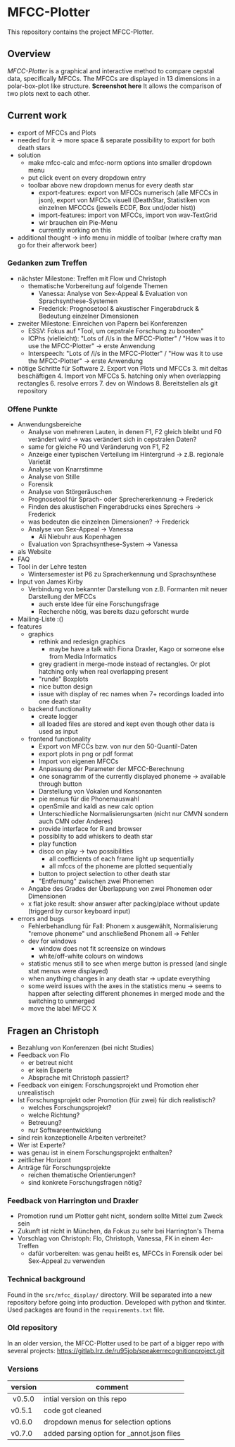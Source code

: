 # MFCC-Plotter
This repository contains the project MFCC-Plotter.

## Overview
*MFCC-Plotter* is a graphical and interactive method to compare cepstal data, specifically MFCCs.
The MFCCs are displayed in 13 dimensions in a polar-box-plot like structure.
**Screenshot here**
It allows the comparison of two plots next to each other.

## Current work
- export of MFCCs and Plots
- needed for it -> more space & separate possibility to export for both death stars
- solution
    - make mfcc-calc and mfcc-norm options into smaller dropdown menu
    - put click event on every dropdown entry
    - toolbar above new dropdown menus for every death star
        - export-features: export von MFCCs numerisch (alle MFCCs in json), export von MFCCs visuell (DeathStar, Statistiken von einzelnen MFCCCs (jeweils ECDF, Box und/oder hist))
        - import-features: import von MFCCs, import von wav-TextGrid
        - wir brauchen ein Pie-Menu
        - currently working on this
- additional thought -> info menu in middle of toolbar (where crafty man go for their afterwork beer)

### Gedanken zum Treffen
- nächster Milestone: Treffen mit Flow und Christoph
    - thematische Vorbereitung auf folgende Themen
        - Vanessa: Analyse von Sex-Appeal & Evaluation von Sprachsynthese-Systemen
        - Frederick: Prognosetool & akustischer Fingerabdruck & Bedeutung einzelner Dimensionen
- zweiter Milestone: Einreichen von Papern bei Konferenzen
    - ESSV: Fokus auf "Tool, um cepstrale Forschung zu boosten"
    - ICPhs (vielleicht): "Lots of /i/s in the MFCC-Plotter" / "How was it to use the MFCC-Plotter" -> erste Anwendung
    - Interspeech: "Lots of /i/s in the MFCC-Plotter" / "How was it to use the MFCC-Plotter" -> erste Anwendung
- nötige Schritte für Software
    2. Export von Plots und MFCCs
    3. mit deltas beschäftigen
    4. Import von MFCCs
    5. hatching only when overlapping rectangles
    6. resolve errors
    7. dev on Windows
    8. Bereitstellen als git repository

### Offene Punkte
- Anwendungsbereiche
    - Analyse von mehreren Lauten, in denen F1, F2 gleich bleibt und F0 verändert wird -> was verändert sich in cepstralen Daten?
    - same for gleiche F0 und Veränderung von F1, F2
    - Anzeige einer typischen Verteilung im Hintergrund -> z.B. regionale Varietät
    - Analyse von Knarrstimme
    - Analyse von Stille
    - Forensik
    - Analyse von Störgeräuschen
    - Prognosetool für Sprach- oder Sprechererkennung        -> Frederick
    - Finden des akustischen Fingerabdrucks eines Sprechers  -> Frederick
    - was bedeuten die einzelnen Dimensionen?                -> Frederick
    - Analyse von Sex-Appeal                                 -> Vanessa
        - Ali Niebuhr aus Kopenhagen
    - Evaluation von Sprachsynthese-System                   -> Vanessa
- als Website
- FAQ
- Tool in der Lehre testen
    - Wintersemester ist P6 zu Spracherkennung und Sprachsynthese
- Input von James Kirby
    - Verbindung von bekannter Darstellung von z.B. Formanten mit neuer Darstellung der MFCCs
        - auch erste Idee für eine Forschungsfrage
        - Recherche nötig, was bereits dazu geforscht wurde
- Mailing-Liste :()
- features
    - graphics
        - rethink and redesign graphics
            - maybe have a talk with Fiona Draxler, Kago or someone else from Media Informatics
        - grey gradient in merge-mode instead of rectangles. Or plot hatching only when real overlapping present
        - "runde" Boxplots
        - nice button design
        - issue with display of rec names when 7+ recordings loaded into one death star
    - backend functionality
        - create logger
        - all loaded files are stored and kept even though other data is used as input
    - frontend functionality
        - Export von MFCCs bzw. von nur den 50-Quantil-Daten
        - export plots in png or pdf format
        - Import von eigenen MFCCs
        - Anpassung der Parameter der MFCC-Berechnung
        - one sonagramm of the currently displayed phoneme -> available through button
        - Darstellung von Vokalen und Konsonanten
        - pie menus für die Phonemauswahl
        - openSmile and kaldi as new calc option
        - Unterschiedliche Normalisierungsarten (nicht nur CMVN sondern auch CMN oder Anderes)
        - provide interface for R and browser
        - possiblity to add whiskers to death star
        - play function
        - disco on play -> two possibilities
            - all coefficients of each frame light up sequentially
            - all mfccs of the phoneme are plotted sequentially
        - button to project selection to other death star
        - "Entfernung" zwischen zwei Phonemen
    - Angabe des Grades der Überlappung von zwei Phonemen oder Dimensionen
    - x flat joke result: show answer after packing/place without update (triggerd by cursor keyboard input)
- errors and bugs
    - Fehlerbehandlung für Fall: Phonem x ausgewählt, Normalisierung "remove phoneme" und anschließend Phonem all -> Fehler
    - dev for windows
        - window does not fit screensize on windows
        - white/off-white colours on windows
    - statistic menus still to see when merge button is pressed (and single stat menus were displayed)
    - when anything changes in any death star -> update everything
    - some weird issues with the axes in the statistics menu -> seems to happen after selecting different phonemes in merged mode and the switching to unmerged
    - move the label MFCC X


## Fragen an Christoph
- Bezahlung von Konferenzen (bei nicht Studies)
- Feedback von Flo
    - er betreut nicht
    - er kein Experte
    - Absprache mit Christoph passiert?
- Feedback von einigen: Forschungsprojekt und Promotion eher unrealistisch
- Ist Forschungsprojekt oder Promotion (für zwei) für dich realistisch?
    - welches Forschungsprojekt?
    - welche Richtung?
    - Betreuung?
    - nur Softwareentwicklung
- sind rein konzeptionelle Arbeiten verbreitet?
- Wer ist Experte?
- was genau ist in einem Forschungsprojekt enthalten?
- zeitlicher Horizont
- Anträge für Forschungsprojekte
    - reichen thematische Orientierungen?
    - sind konkrete Forschungsfragen nötig?


### Feedback von Harrington und Draxler
- Promotion rund um Plotter geht nicht, sondern sollte Mittel zum Zweck sein
- Zukunft ist nicht in München, da Fokus zu sehr bei Harrington's Thema
- Vorschlag von Christoph: Flo, Christoph, Vanessa, FK in einem 4er-Treffen
    - dafür vorbereiten: was genau heißt es, MFCCs in Forensik oder bei Sex-Appeal zu verwenden


### Technical background
Found in the `src/mfcc_display/` directory. Will be separated into a new repository before going into production.
Developed with python and tkinter.
Used packages are found in the `requirements.txt` file.

### Old repository
In an older version, the MFCC-Plotter used to be part of a bigger repo with several projects: https://gitlab.lrz.de/ru95job/speakerrecognitionproject.git

### Versions
| version | comment |
| - | - |
| v0.5.0 | intial version on this repo |
| v0.5.1 | code got cleaned |
| v0.6.0 | dropdown menus for selection options |
| v0.7.0 | added parsing option for _annot.json files |
